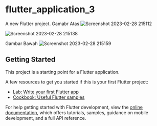 # flutter_application_3

A new Flutter project.
Gamabr Atas
![Screenshot 2023-02-28 215112](https://user-images.githubusercontent.com/92065915/221890407-062131e9-f89f-48d3-8fc7-12833c89c40c.png)

![Screenshot 2023-02-28 215138](https://user-images.githubusercontent.com/92065915/221890416-c2d56ea8-1519-4f2e-93f3-1da69fd2efaa.png)

Gambar Bawah
![Screenshot 2023-02-28 215159](https://user-images.githubusercontent.com/92065915/221890426-12dc1537-60c4-4678-ae3c-49fc1b08f0c5.png)


## Getting Started

This project is a starting point for a Flutter application.

A few resources to get you started if this is your first Flutter project:

- [Lab: Write your first Flutter app](https://docs.flutter.dev/get-started/codelab)
- [Cookbook: Useful Flutter samples](https://docs.flutter.dev/cookbook)

For help getting started with Flutter development, view the
[online documentation](https://docs.flutter.dev/), which offers tutorials,
samples, guidance on mobile development, and a full API reference.
